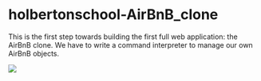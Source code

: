 # holbertonschool-AirBnB_clone
This is the first step towards building the first full web application: the AirBnB clone. We have to write a command interpreter to manage our own AirBnB objects.

<p><img src="https://holbertonintranet.s3.amazonaws.com/uploads/medias/2018/6/65f4a1dd9c51265f49d0.png?X-Amz-Algorithm=AWS4-HMAC-SHA256&X-Amz-Credential=AKIARDDGGGOU5BHMTQX4%2F20220705%2Fus-east-1%2Fs3%2Faws4_request&X-Amz-Date=20220705T171150Z&X-Amz-Expires=86400&X-Amz-SignedHeaders=host&X-Amz-Signature=c87a4ead607f26d38959fa1543ecbc3a07ff86967a8c4e08baa8ef257d17415f"><br></p>
